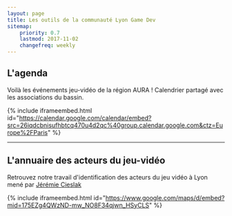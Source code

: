```yaml
---
layout: page
title: Les outils de la communauté Lyon Game Dev
sitemap:
    priority: 0.7
    lastmod: 2017-11-02
    changefreq: weekly
---
```


## L'agenda

Voilà les événements jeu-vidéo de la région AURA ! Calendrier partagé avec les associations du bassin.
		
{% include iframeembed.html id="https://calendar.google.com/calendar/embed?src=26iqdcbnisufhbtcq470u4d2qc%40group.calendar.google.com&ctz=Europe%2FParis" %}

--------------------

## L'annuaire des acteurs du jeu-vidéo

Retrouvez notre travail d'identification des acteurs du jeu vidéo à Lyon mené par [Jérémie Cieslak]({{site.data.linkedin.jeremiecieslak}})

{% include iframeembed.html id="https://www.google.com/maps/d/embed?mid=175EZg4QWzND-mw_NO8F34qjwn_HSyCLS" %}



